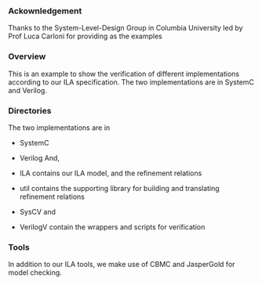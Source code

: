 ### Ackownledgement

Thanks to the System-Level-Design Group in Columbia University led by Prof Luca Carloni
for providing as the examples

### Overview

This is an example to show the verification of different implementations according to our ILA 
specification. The two implementations are in SystemC and Verilog. 

### Directories

The two implementations are in 
* SystemC 
* Verilog 
And,
* ILA contains our ILA model, and the refinement relations
* util contains the supporting library for building and translating refinement relations

* SysCV and
* VerilogV contain the wrappers and scripts for verification

### Tools

In addition to our ILA tools, we make use of CBMC and JasperGold for model checking.


